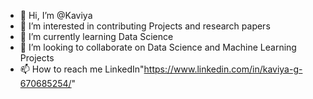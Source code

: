- 👋 Hi, I’m @Kaviya
- 👀 I’m interested in contributing Projects and research papers  
- 🌱 I’m currently learning Data Science 
- 💞️ I’m looking to collaborate on Data Science and Machine Learning Projects
- 📫 How to reach me LinkedIn"https://www.linkedin.com/in/kaviya-g-670685254/"


<!---
Kaviya12223/Kaviya12223 is a ✨ special ✨ repository because its `README.md` (this file) appears on your GitHub profile.
You can click the Preview link to take a look at your changes.
--->
